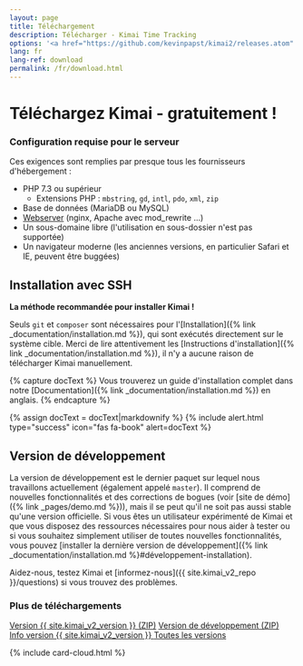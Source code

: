 ```yaml
---
layout: page
title: Téléchargement
description: Télécharger - Kimai Time Tracking
options: '<a href="https://github.com/kevinpapst/kimai2/releases.atom" class="btn btn-option"><i class="fa fa-rss"></i></a>'
lang: fr
lang-ref: download
permalink: /fr/download.html
---
```


# Téléchargez Kimai - gratuitement !

<div class="row">
<div class="col-sm-12 col-lg-8" markdown="1">


### Configuration requise pour le serveur

Ces exigences sont remplies par presque tous les fournisseurs d'hébergement :

- PHP 7.3 ou supérieur
    - Extensions PHP : `mbstring`, `gd`, `intl`, `pdo`, `xml`, `zip`
- Base de données (MariaDB ou MySQL)
- [Webserver](https://www.kimai.org/documentation/webserver-configuration.html) (nginx, Apache avec mod_rewrite ...)
- Un sous-domaine libre (l'utilisation en sous-dossier n'est pas supportée)
- Un navigateur moderne (les anciennes versions, en particulier Safari et IE, peuvent être buggées)

## Installation avec SSH

**La méthode recommandée pour installer Kimai !**

Seuls `git` et `composer` sont nécessaires pour l'[Installation]({% link _documentation/installation.md %}), qui sont exécutés directement sur le système cible.
Merci de lire attentivement les [Instructions d'installation]({% link _documentation/installation.md %}), il n'y a aucune raison de télécharger Kimai manuellement.

{% capture docText %}
Vous trouverez un guide d'installation complet dans notre [Documentation]({% link _documentation/installation.md %}) en anglais.
{% endcapture %}

{% assign docText = docText|markdownify %}
{% include alert.html type="success" icon="fas fa-book" alert=docText %}

## Version de développement

La version de développement est le dernier paquet sur lequel nous travaillons actuellement (également appelé `master`).
Il comprend de nouvelles fonctionnalités et des corrections de bogues (voir [site de démo]({% link _pages/demo.md %})), mais il se peut qu'il ne soit pas aussi stable qu'une version officielle.
Si vous êtes un utilisateur expérimenté de Kimai et que vous disposez des ressources nécessaires pour nous aider à tester ou si vous souhaitez simplement utiliser de toutes nouvelles fonctionnalités, vous pouvez [installer la dernière version de développement]({% link _documentation/installation.md %}#développement-installation).

Aidez-nous, testez Kimai et [informez-nous]({{ site.kimai_v2_repo }}/questions) si vous trouvez des problèmes.

### Plus de téléchargements

<a href="{{ site.kimai_v2_repo }}/archive/{{ site.kimai_v2_version }}.zip" class="btn btn-secondary"><i class="fas fa-download"></i> Version {{ site.kimai_v2_version }} (ZIP)</a>
<a href="{{ site.kimai_v2_repo }}/zipball/master" class="btn btn-secondary"><i class="fas fa-download"></i> Version de développement (ZIP)</a>
<a href="{{ site.kimai_v2_repo }}/releases/tag/{{ site.kimai_v2_version }}" class="btn btn-secondary"><i class="fab fa-github"></i> Info version {{ site.kimai_v2_version }} </a>
<a href="{{ site.kimai_v2_repo }}/releases" class="btn btn-secondary"><i class="fab fa-github"></i> Toutes les versions </a>

</div>
{% include card-cloud.html %}
</div>
